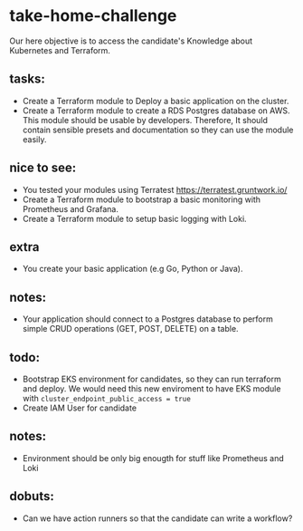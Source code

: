 # take-home-challenge

Our here objective is to access the candidate's Knowledge about Kubernetes and Terraform.

## tasks:
- Create a Terraform module to Deploy a basic application on the cluster.
- Create a Terraform module to create a RDS Postgres database on AWS. This module should be usable by developers. 
  Therefore, It should contain sensible presets and documentation so they can use the module easily.

## nice to see:
- You tested your modules using Terratest https://terratest.gruntwork.io/
- Create a Terraform module to bootstrap a basic monitoring with Prometheus and Grafana.
- Create a Terraform module to setup basic logging with Loki.

## extra
- You create your basic application (e.g Go, Python or Java).

## notes:
- Your application should connect to a Postgres database to perform simple CRUD operations (GET, POST, DELETE) on a table.

## todo:
- Bootstrap EKS environment for candidates, so they can run terraform and deploy.
  We would need this new enviroment to have EKS module with `cluster_endpoint_public_access = true`
- Create IAM User for candidate

## notes:
- Environment should be only big enougth for stuff like Prometheus and Loki

## dobuts:
- Can we have action runners so that the candidate can write a workflow?
